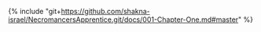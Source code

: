 {% include "git+https://github.com/shakna-israel/NecromancersApprentice.git/docs/001-Chapter-One.md#master" %}
